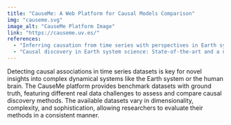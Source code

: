 ```yaml
---
title: "CauseMe: A Web Platform for Causal Models Comparison"
img: "causeme.svg"
image_alt: "CauseMe Platform Image"
link: "https://causeme.uv.es/"
references:
  - "Inferring causation from time series with perspectives in Earth system sciences. Runge, J. et al. Nature Communications 2553:1-13, 2019."
  - "Causal discovery in Earth system science: State-of-the-art and a new Causality Challenge platform. Runge, J. and Munoz-Marí, J. and Camps-Valls, G. AGU Fall Meeting, Washington, USA 2018."
---
```


Detecting causal associations in time series datasets is key for novel insights into complex dynamical systems like the Earth system or the human brain. The CauseMe platform provides benchmark datasets with ground truth, featuring different real data challenges to assess and compare causal discovery methods. The available datasets vary in dimensionality, complexity, and sophistication, allowing researchers to evaluate their methods in a consistent manner.